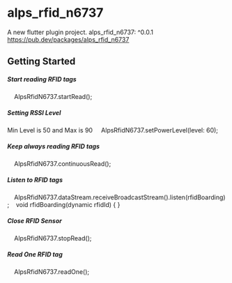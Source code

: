 # alps_rfid_n6737

A new flutter plugin project.
  alps_rfid_n6737: ^0.0.1
https://pub.dev/packages/alps_rfid_n6737

## Getting Started

##### Start reading RFID tags
    AlpsRfidN6737.startRead();
##### Setting RSSI Level
Min Level is 50 and Max is 90
    AlpsRfidN6737.setPowerLevel(level: 60);
##### Keep always reading RFID tags
    AlpsRfidN6737.continuousRead();
##### Listen to RFID tags
    AlpsRfidN6737.dataStream.receiveBroadcastStream().listen(rfidBoarding);
    void rfidBoarding(dynamic rfidId) { }
##### Close RFID Sensor
    AlpsRfidN6737.stopRead();
##### Read One RFID tag
    AlpsRfidN6737.readOne();

